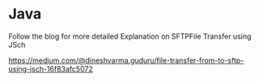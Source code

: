 # Java

Follow the blog for more detailed Explanation on SFTPFile Transfer using JSch

https://medium.com/@dineshvarma.guduru/file-transfer-from-to-sftp-using-jsch-16f83afc5072
